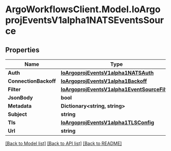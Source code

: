 # ArgoWorkflowsClient.Model.IoArgoprojEventsV1alpha1NATSEventsSource

## Properties

Name | Type | Description | Notes
------------ | ------------- | ------------- | -------------
**Auth** | [**IoArgoprojEventsV1alpha1NATSAuth**](IoArgoprojEventsV1alpha1NATSAuth.md) |  | [optional] 
**ConnectionBackoff** | [**IoArgoprojEventsV1alpha1Backoff**](IoArgoprojEventsV1alpha1Backoff.md) |  | [optional] 
**Filter** | [**IoArgoprojEventsV1alpha1EventSourceFilter**](IoArgoprojEventsV1alpha1EventSourceFilter.md) |  | [optional] 
**JsonBody** | **bool** |  | [optional] 
**Metadata** | **Dictionary&lt;string, string&gt;** |  | [optional] 
**Subject** | **string** |  | [optional] 
**Tls** | [**IoArgoprojEventsV1alpha1TLSConfig**](IoArgoprojEventsV1alpha1TLSConfig.md) |  | [optional] 
**Url** | **string** |  | [optional] 

[[Back to Model list]](../README.md#documentation-for-models) [[Back to API list]](../README.md#documentation-for-api-endpoints) [[Back to README]](../README.md)

